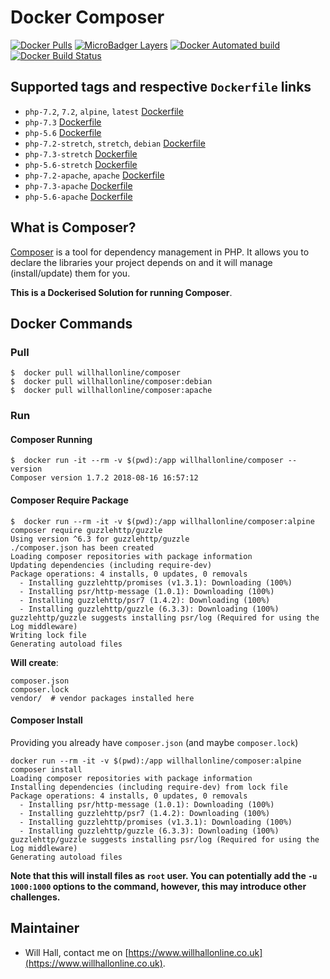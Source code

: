 # Docker Composer

[![Docker Pulls](https://img.shields.io/docker/pulls/willhallonline/composer.svg)][hub] [![MicroBadger Layers](https://img.shields.io/microbadger/layers/willhallonline/composer/alpine.svg)][microbadger] [![Docker Automated build](https://img.shields.io/docker/automated/willhallonline/composer.svg)][hub] [![Docker Build Status](https://img.shields.io/docker/build/jrottenberg/ffmpeg.svg)][hub]

## Supported tags and respective ```Dockerfile``` links
* ```php-7.2```, ```7.2```, ```alpine```, ```latest``` [Dockerfile](https://github.com/willhallonline/docker-composer/blob/master/php72/alpine/Dockerfile)
* ```php-7.3``` [Dockerfile](https://github.com/willhallonline/docker-composer/blob/master/php73/alpine/Dockerfile)
* ```php-5.6``` [Dockerfile](https://github.com/willhallonline/docker-composer/blob/master/php56/alpine/Dockerfile)
* ```php-7.2-stretch```, ```stretch```, ```debian``` [Dockerfile](https://github.com/willhallonline/docker-composer/blob/master/php72/stretch/Dockerfile)
* ```php-7.3-stretch``` [Dockerfile](https://github.com/willhallonline/docker-composer/blob/master/php73/stretch/Dockerfile)
* ```php-5.6-stretch``` [Dockerfile](https://github.com/willhallonline/docker-composer/blob/master/php56/stretch/Dockerfile)
* ```php-7.2-apache```, ```apache``` [Dockerfile](https://github.com/willhallonline/docker-composer/blob/master/php72/apache/Dockerfile)
* ```php-7.3-apache``` [Dockerfile](https://github.com/willhallonline/docker-composer/blob/master/php73/apache/Dockerfile)
* ```php-5.6-apache``` [Dockerfile](https://github.com/willhallonline/docker-composer/blob/master/php72/apache/Dockerfile)

## What is Composer?

[Composer](https://getcomposer.org) is a tool for dependency management in PHP. It allows you to declare the libraries your project depends on and it will manage (install/update) them for you.

**This is a Dockerised Solution for running Composer**.

## Docker Commands

### Pull

```
$  docker pull willhallonline/composer
$  docker pull willhallonline/composer:debian
$  docker pull willhallonline/composer:apache
```

### Run

#### Composer Running

```
$  docker run -it --rm -v $(pwd):/app willhallonline/composer --version
Composer version 1.7.2 2018-08-16 16:57:12
```

#### Composer Require Package

```
$  docker run --rm -it -v $(pwd):/app willhallonline/composer:alpine composer require guzzlehttp/guzzle
Using version ^6.3 for guzzlehttp/guzzle
./composer.json has been created
Loading composer repositories with package information
Updating dependencies (including require-dev)
Package operations: 4 installs, 0 updates, 0 removals
  - Installing guzzlehttp/promises (v1.3.1): Downloading (100%)         
  - Installing psr/http-message (1.0.1): Downloading (100%)         
  - Installing guzzlehttp/psr7 (1.4.2): Downloading (100%)         
  - Installing guzzlehttp/guzzle (6.3.3): Downloading (100%)         
guzzlehttp/guzzle suggests installing psr/log (Required for using the Log middleware)
Writing lock file
Generating autoload files
```

**Will create**:

```
composer.json
composer.lock
vendor/  # vendor packages installed here
```

#### Composer Install

Providing you already have ```composer.json``` (and maybe ```composer.lock```)

```
docker run --rm -it -v $(pwd):/app willhallonline/composer:alpine composer install
Loading composer repositories with package information
Installing dependencies (including require-dev) from lock file
Package operations: 4 installs, 0 updates, 0 removals
  - Installing psr/http-message (1.0.1): Downloading (100%)         
  - Installing guzzlehttp/psr7 (1.4.2): Downloading (100%)         
  - Installing guzzlehttp/promises (v1.3.1): Downloading (100%)         
  - Installing guzzlehttp/guzzle (6.3.3): Downloading (100%)         
guzzlehttp/guzzle suggests installing psr/log (Required for using the Log middleware)
Generating autoload files
```

**Note that this will install files as ```root``` user. You can potentially add the ```-u 1000:1000``` options to the command, however, this may introduce other challenges.** 

## Maintainer

* Will Hall, contact me on [https://www.willhallonline.co.uk](https://www.willhallonline.co.uk).

[hub]: https://hub.docker.com/r/willhallonline/composer
[microbadger]: https://microbadger.com/images/willhallonline/composer
